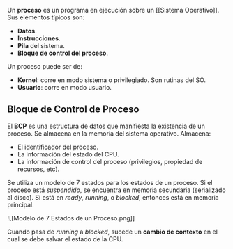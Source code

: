 Un **proceso** es un programa en ejecución sobre un [[Sistema Operativo]]. Sus elementos típicos son:

- **Datos**.
- **Instrucciones**.
- **Pila** del sistema.
- **Bloque de control del proceso**.

Un proceso puede ser de:

- **Kernel**: corre en modo sistema o privilegiado. Son rutinas del SO.
- **Usuario**: corre en modo usuario.

## Bloque de Control de Proceso

El **BCP** es una estructura de datos que manifiesta la existencia de un proceso. Se almacena en la memoria del sistema operativo. Almacena:

- El identificador del proceso.
- La información del estado del CPU.
- La información de control del proceso (privilegios, propiedad de recursos, etc).

Se utiliza un modelo de 7 estados para los estados de un proceso. Si el proceso está _suspendido_, se encuentra en memoria secundaria (serializado al disco). Si está en _ready_, _running_, o _blocked_, entonces está en memoria principal.

![[Modelo de 7 Estados de un Proceso.png]]

Cuando pasa de _running_ a _blocked_, sucede un **cambio de contexto** en el cual se debe salvar el estado de la CPU.
